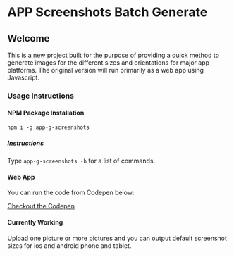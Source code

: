 # APP Screenshots Batch Generate
## Welcome

This is a new project built for the purpose of providing a quick method to generate images for the different sizes and orientations for major app platforms.
The original version will run primarily as a web app using Javascript.

### Usage Instructions
#### NPM Package Installation

`npm i -g app-g-screenshots`

##### Instructions
Type `app-g-screenshots -h` for a list of commands.

#### Web App
You can run the code from Codepen below:

[Checkout the Codepen](https://codepen.io/crushingcodes/pen/bZRpKJ#)

#### Currently Working
Upload one picture or more pictures and you can output default screenshot sizes for ios and android phone and tablet.
